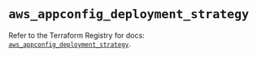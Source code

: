 # `aws_appconfig_deployment_strategy`

Refer to the Terraform Registry for docs: [`aws_appconfig_deployment_strategy`](https://registry.terraform.io/providers/hashicorp/aws/4.54.0/docs/resources/appconfig_deployment_strategy).
